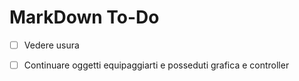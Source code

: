 # MarkDown To-Do


- [ ] Vedere usura

- [ ] Continuare oggetti equipaggiarti e posseduti grafica e controller